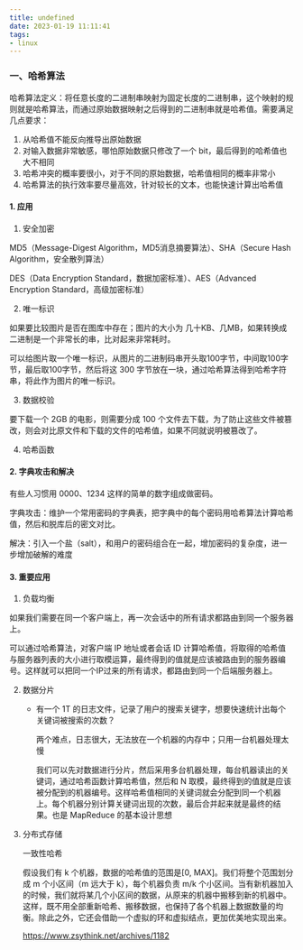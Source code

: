 ```yaml
---
title: undefined
date: 2023-01-19 11:11:41
tags:
- linux
---
```


### 一、哈希算法

哈希算法定义：将任意长度的二进制串映射为固定长度的二进制串，这个映射的规则就是哈希算法，而通过原始数据映射之后得到的二进制串就是哈希值。需要满足几点要求：

1. 从哈希值不能反向推导出原始数据
2. 对输入数据非常敏感，哪怕原始数据只修改了一个 bit，最后得到的哈希值也大不相同
3. 哈希冲突的概率要很小，对于不同的原始数据，哈希值相同的概率非常小
4. 哈希算法的执行效率要尽量高效，针对较长的文本，也能快速计算出哈希值

#### 1. 应用

1. 安全加密

MD5（Message-Digest Algorithm，MD5消息摘要算法）、SHA（Secure Hash Algorithm，安全散列算法）

DES（Data Encryption Standard，数据加密标准）、AES（Advanced Encryption Standard，高级加密标准）

2. 唯一标识

如果要比较图片是否在图库中存在；图片的大小为 几十KB、几MB，如果转换成二进制是一个非常长的串，比对起来非常耗时。

可以给图片取一个唯一标识，从图片的二进制码串开头取100字节，中间取100字节，最后取100字节，然后将这 300 字节放在一块，通过哈希算法得到哈希字符串，将此作为图片的唯一标识。

3. 数据校验

要下载一个 2GB 的电影，则需要分成 100 个文件去下载，为了防止这些文件被篡改，则会对比原文件和下载的文件的哈希值，如果不同就说明被篡改了。

4. 哈希函数

#### 2. 字典攻击和解决

有些人习惯用 0000、1234 这样的简单的数字组成做密码。

字典攻击：维护一个常用密码的字典表，把字典中的每个密码用哈希算法计算哈希值，然后和脱库后的密文对比。

解决：引入一个盐（salt），和用户的密码组合在一起，增加密码的复杂度，进一步增加破解的难度

#### 3. 重要应用

1. 负载均衡

如果我们需要在同一个客户端上，再一次会话中的所有请求都路由到同一个服务器上。

可以通过哈希算法，对客户端 IP 地址或者会话 ID 计算哈希值，将取得的哈希值与服务器列表的大小进行取模运算，最终得到的值就是应该被路由到的服务器编号。这样就可以把同一个IP过来的所有请求，都路由到同一个后端服务器上。

2. 数据分片

    - 有一个 1T 的日志文件，记录了用户的搜索关键字，想要快速统计出每个关键词被搜索的次数？

        两个难点，日志很大，无法放在一个机器的内存中；只用一台机器处理太慢

        我们可以先对数据进行分片，然后采用多台机器处理，每台机器读出的关键词，通过哈希函数计算哈希值，然后和 N 取模，最终得到的值就是应该被分配到的机器编号。这样哈希值相同的关键词就会分配到同一个机器上。每个机器分别计算关键词出现的次数，最后合并起来就是最终的结果。也是 MapReduce 的基本设计思想

3. 分布式存储

    一致性哈希

    假设我们有 k 个机器，数据的哈希值的范围是[0, MAX]。我们将整个范围划分成 m 个小区间（m 远大于 k），每个机器负责 m/k 个小区间。当有新机器加入的时候，我们就将某几个小区间的数据，从原来的机器中搬移到新的机器中。这样，既不用全部重新哈希、搬移数据，也保持了各个机器上数据数量的均衡。除此之外，它还会借助一个虚拟的环和虚拟结点，更加优美地实现出来。

    https://www.zsythink.net/archives/1182